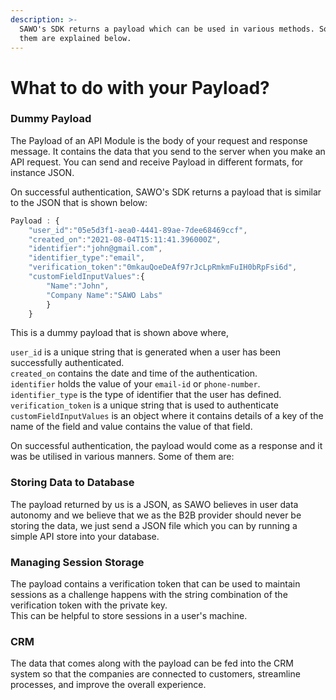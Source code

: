 ```yaml
---
description: >-
  SAWO's SDK returns a payload which can be used in various methods. Some of
  them are explained below.
---
```


# What to do with your Payload?

### Dummy Payload

The Payload of an API Module is the body of your request and response message. It contains the data that you send to the server when you make an API request. You can send and receive Payload in different formats, for instance JSON.

On successful authentication, SAWO's SDK returns a payload that is similar to the JSON that is shown below:

```javascript
Payload : {
    "user_id":"05e5d3f1-aea0-4441-89ae-7dee68469ccf",
    "created_on":"2021-08-04T15:11:41.396000Z",
    "identifier":"john@gmail.com",
    "identifier_type":"email",
    "verification_token":"0mkauQoeDeAf97rJcLpRmkmFuIH0bRpFsi6d",
    "customFieldInputValues":{
        "Name":"John",
        "Company Name":"SAWO Labs"
        }
    }

```

This is a dummy payload that is shown above where,

`user_id` is a unique string that is generated when a user has been successfully authenticated.  
`created_on` contains the date and time of the authentication.  
`identifier` holds the value of your `email-id` or `phone-number`.  
`identifier_type` is the type of identifier that the user has defined.  
`verification_token` is a unique string that is used to authenticate   
`customFieldInputValues` is an object where it contains details of a key of the name of the field and value contains the value of that field.

On successful authentication, the payload would come as a response and it was be utilised in various manners. Some of them are: 

### Storing Data to Database

The payload returned by us is a JSON, as SAWO believes in user data autonomy and we believe that we as the B2B provider should never be storing the data, we just send a JSON file which you can by running a simple API store into your database.

### Managing Session Storage

The payload contains a verification token that can be used to maintain sessions as a challenge happens with the string combination of the verification token with the private key.   
This can be helpful to store sessions in a user's machine.

### CRM 

The data that comes along with the payload can be fed into the CRM system so that the companies are connected to customers, streamline processes, and improve the overall experience.

